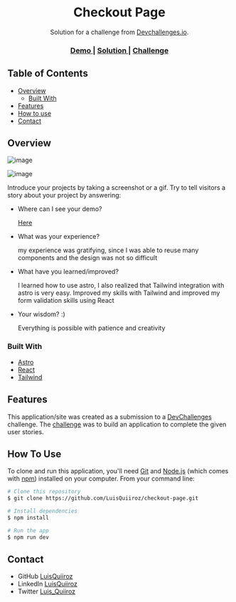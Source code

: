 <!-- Please update value in the {}  -->

<h1 align="center">Checkout Page</h1>

<div align="center">
   Solution for a challenge from  <a href="http://devchallenges.io" target="_blank">Devchallenges.io</a>.
</div>

<div align="center">
  <h3>
    <a href="https://checkout-page-q.netlify.app/">
      Demo
    </a>
    <span> | </span>
    <a href="https://github.com/LuisQuiiroz/checkout-page">
      Solution
    </a>
    <span> | </span>
    <a href="https://devchallenges.io/challenges/0J1NxxGhOUYVqihwegfO">
      Challenge
    </a>
  </h3>
</div>

<!-- TABLE OF CONTENTS -->

## Table of Contents

- [Overview](#overview)
  - [Built With](#built-with)
- [Features](#features)
- [How to use](#how-to-use)
- [Contact](#contact)

<!-- OVERVIEW -->

## Overview

![image](https://github.com/LuisQuiiroz/checkout-page/assets/93633867/a8512f10-a6c7-42ca-9398-4d8477d944aa)

![image](https://github.com/LuisQuiiroz/checkout-page/assets/93633867/b2aedca8-daff-4e66-98ae-4b09334000f6)

Introduce your projects by taking a screenshot or a gif. Try to tell visitors a story about your project by answering:

- Where can I see your demo?

  [Here](https://checkout-page-q.netlify.app/)
  
- What was your experience?

  my experience was gratifying, since I was able to reuse many components and the design was not so difficult
  
- What have you learned/improved?

  I learned how to use astro, I also realized that Tailwind integration with astro is very easy.
  Improved my skills with Tailwind and improved my form validation skills using React

- Your wisdom? :)

  Everything is possible with patience and creativity

### Built With

<!-- This section should list any major frameworks that you built your project using. Here are a few examples.-->

- [Astro](https://astro.build/)
- [React](https://es.react.dev/)
- [Tailwind](https://tailwindcss.com/)

## Features

<!-- List the features of your application or follow the template. Don't share the figma file here :) -->

This application/site was created as a submission to a [DevChallenges](https://devchallenges.io/challenges) challenge. The [challenge](https://devchallenges.io/challenges/0J1NxxGhOUYVqihwegfO) was to build an application to complete the given user stories.


## How To Use

To clone and run this application, you'll need [Git](https://git-scm.com) and [Node.js](https://nodejs.org/en/download/) (which comes with [npm](http://npmjs.com)) installed on your computer. From your command line:

```bash
# Clone this repository
$ git clone https://github.com/LuisQuiiroz/checkout-page.git

# Install dependencies
$ npm install

# Run the app
$ npm run dev
```

## Contact

- GitHub [LuisQuiiroz](https://github.com/LuisQuiiroz)
- LinkedIn [LuisQuiiroz](https://www.linkedin.com/in/luis-quiiroz/)
- Twitter [Luis_Quiiroz](https://twitter.com/Luis_Quiiroz)
